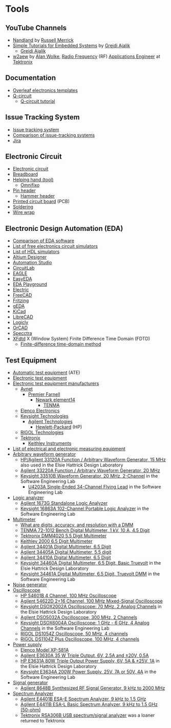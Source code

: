 # Tools
## YouTube Channels
* [Nandland](https://www.youtube.com/@Nandland) by [Russell Merrick](https://www.linkedin.com/in/russell-merrick-6058b34)
* [Simple Tutorials for Embedded Systems](https://www.youtube.com/@SimplyEmbedded) by [Greidi Ajalik](https://www.linkedin.com/in/greidi-ajalik/) 
  * [Greidi Ajalik](https://www.youtube.com/c/GreidiAjalik)
* [w2aew](https://www.youtube.com/@w2aew) by [Alan Wolke](https://www.linkedin.com/in/alan-wolke-68a0292), [Radio Frequency](https://en.wikipedia.org/wiki/Radio_frequency) (RF) [Applications Engineer](https://en.wikipedia.org/wiki/Applied_engineering_(field)) at [Tektronix](https://en.wikipedia.org/wiki/Tektronix)
## Documentation
* [Overleaf electronics templates](https://www.overleaf.com/latex/templates/tagged/electronics)
* [Q-circuit](https://physics.unm.edu/CQuIC/Qcircuit/)
  * [Q-circuit tutorial](https://physics.unm.edu/CQuIC/Qcircuit/Qtutorial.pdf)
## Issue Tracking System
* [Issue tracking system](https://en.wikipedia.org/wiki/Issue_tracking_system)
* [Comparison of issue-tracking systems](https://en.wikipedia.org/wiki/Comparison_of_issue-tracking_systems)
* [Jira](https://en.wikipedia.org/wiki/Jira_(software))
## Electronic Circuit
* [Electronic circuit](https://en.wikipedia.org/wiki/Electronic_circuit)
* [Breadboard](https://en.wikipedia.org/wiki/Breadboard)
* [Helping hand (tool)](https://en.wikipedia.org/wiki/Helping_hand_(tool))
  * [Omnifixo](https://omnifixo.com/)
* [Pin header](https://en.wikipedia.org/wiki/Pin_header)
  * [Hammer header](https://www.adafruit.com/product/3413)
* [Printed circuit board](https://en.wikipedia.org/wiki/Printed_circuit_board) (PCB)
* [Soldering](https://en.wikipedia.org/wiki/Soldering)
* [Wire wrap](https://en.wikipedia.org/wiki/Wire_wrap)
## Electronic Design Automation (EDA)
* [Comparison of EDA software](https://en.wikipedia.org/wiki/Comparison_of_EDA_software)
* [List of free electronics circuit simulators](https://en.wikipedia.org/wiki/List_of_free_electronics_circuit_simulators)
* [List of HDL simulators](https://en.wikipedia.org/wiki/List_of_HDL_simulators)
* [Altium Designer](https://en.wikipedia.org/wiki/Altium_Designer)
* [Automation Studio](https://en.wikipedia.org/wiki/Automation_Studio)
* [CircuitLab](https://www.circuitlab.com/)
* [EAGLE](https://en.wikipedia.org/wiki/EAGLE_(program))
* [EasyEDA](https://en.wikipedia.org/wiki/EasyEDA)
* [EDA Playground](https://www.edaplayground.com/)
* [Electric](https://en.wikipedia.org/wiki/Electric_(software))
* [FreeCAD](https://en.wikipedia.org/wiki/FreeCAD)
* [Fritzing](https://en.wikipedia.org/wiki/Fritzing)
* [gEDA](https://en.wikipedia.org/wiki/GEDA)
* [KiCad](https://en.wikipedia.org/wiki/KiCad)
* [LibreCAD](https://en.wikipedia.org/wiki/LibreCAD)
* [Logicly](https://logic.ly/)
* [OrCAD](https://en.wikipedia.org/wiki/OrCAD)
* [Specctra](https://en.wikipedia.org/wiki/Specctra)
* [XFdtd](https://en.wikipedia.org/wiki/XFdtd) X (Window System) Finite Difference Time Domain (FDTD)
  * [Finite-difference time-domain method](https://en.wikipedia.org/wiki/Finite-difference_time-domain_method)
## Test Equipment
* [Automatic test equipment](https://en.wikipedia.org/wiki/Automatic_test_equipment) (ATE)
* [Electronic test equipment](https://en.wikipedia.org/wiki/Electronic_test_equipment)
* [Electronic test equipment manufacturers](https://en.wikipedia.org/wiki/Category:Electronic_test_equipment_manufacturers)
  * [Avnet](https://en.wikipedia.org/wiki/Avnet)
    * [Premier Farnell](https://en.wikipedia.org/wiki/Premier_Farnell)
      * [Newark element14](https://en.wikipedia.org/wiki/Newark_element14)
        * [TENMA](https://www.newark.com/b/tenma)
  * [Elenco Electronics](https://elenco.shptron.com/c/power-supplies)
  * [Keysight Technologies](https://en.wikipedia.org/wiki/Keysight)
    * [Agilent Technologies](https://en.wikipedia.org/wiki/Agilent_Technologies)
      * [Hewlett-Packard](https://en.wikipedia.org/wiki/Hewlett-Packard) (HP)
  * [RIGOL Technologies](https://en.wikipedia.org/wiki/RIGOL_Technologies)
  * [Tektronix](https://en.wikipedia.org/wiki/Tektronix)
    * [Keithley Instruments](https://en.wikipedia.org/wiki/Keithley_Instruments)
* [List of electrical and electronic measuring equipment](https://en.wikipedia.org/wiki/List_of_electrical_and_electronic_measuring_equipment)
* [Arbitrary waveform generator](https://en.wikipedia.org/wiki/Arbitrary_waveform_generator)
  * [HP/Agilent 33120A Function / Arbitrary Waveform Generator, 15 MHz](https://www.keysight.com/us/en/support/33120A/function--arbitrary-waveform-generator-15-mhz.html) also used in the Elsie Hattrick Design Laboratory
  * [Agilent 33220A Function / Arbitrary Waveform Generator, 20 MHz](https://www.keysight.com/us/en/support/33220A/function--arbitrary-waveform-generator-20-mhz.html)
  * [Keysight 33510B Waveform Generator, 20 MHz, 2-Channel](https://www.keysight.com/us/en/support/33510B/waveform-generator-20-mhz-2-channel.html) in the Software Engineering Lab
    * [U4203A Single-Ended 34-Channel Flying Lead](https://www.keysight.com/us/en/support/U4203A/single-ended-34-channel-flying-lead.html) in the Software Engineering Lab
* [Logic analyzer](https://en.wikipedia.org/wiki/Logic_analyzer)
  * [Agilent 1673G Standalone Logic Analyzer](https://www.keysight.com/us/en/support/1673G/standalone-logic-analyzer.html)
  * [Keysight 16863A 102-Channel Portable Logic Analyzer](https://www.keysight.com/us/en/support/16863A/16863a-102-channel-portable-logic-analyzer.html) in the Software Engineering Lab
* [Multimeter](https://en.wikipedia.org/wiki/Multimeter)
  * [What are digits, accuracy, and resolution with a DMM](https://www.keysight.com/blogs/tech/bench/2019/01/02/what-are-digits-accuracy-and-resolution-with-a-dmm)
  * [TENMA 72-1012 Bench Digital Multimeter, 1 kV, 10 A, 4.5 Digit](https://my.element14.com/tenma/72-1012/digital-multimeter-bench-4-1-2/dp/2450665)
  * [Tektronix DMM4020 5.5 Digit Multimeter](https://www.tek.com/en/products/keithley/digital-multimeter/tektronix-4000-series-5-and-6-digit-multimeters)
  * [Keithley 2000 6.5 Digit Multimeter](https://www.tek.com/en/products/keithley/digital-multimeter/keithley-2000-series-6-digit-multimeter-scanning)
  * [Agilent 34401A Digital Multimeter, 6.5 Digit](https://www.keysight.com/us/en/support/34401A/digital-multimeter-6-digit.html)
  * [Agilent 34405A Digital Multimeter, 5.5 digit](https://www.keysight.com/us/en/support/34405A/digital-multimeter-5-digit.html)
  * [Agilent 34410A Digital Multimeter, 6.5 Digit](https://www.keysight.com/us/en/support/34410A/digital-multimeter-6-digit.html)
  * [Keysight 34460A Digital Multimeter, 6.5 Digit, Basic Truevolt](https://www.keysight.com/us/en/support/34460A/digital-multimeter-6-5-digit-basic-truevolt.html) in the Elsie Hattrick Design Laboratory
  * [Keysight 34461A Digital Multimeter, 6.5 Digit, Truevolt DMM](https://www.keysight.com/us/en/support/34461A/digital-multimeter-6-5-digit-truevolt-dmm.html) in the Software Engineering Lab
* [Noise generator](https://en.wikipedia.org/wiki/Noise_generator)
* [Oscilloscope](https://en.wikipedia.org/wiki/Oscilloscope)
  * [HP 54601B 4 Channel, 100 MHz Oscilloscope](https://www.keysight.com/us/en/support/54601B/4-channel-100-mhz-oscilloscope.html)
  * [Agilent 54622D 2+16 Channel, 100 MHz Mixed-Signal Oscilloscope](https://www.keysight.com/us/en/support/54622D/portable-mso.html)
  * [Keysight DSOX2002A Oscilloscope: 70 MHz, 2 Analog Channels](https://www.keysight.com/us/en/support/DSOX2002A/oscilloscope-70-mhz-2-analog-channels.html) in the Elsie Hattrick Design Laboratory
  * [Agilent DSO5032A Oscilloscope, 300 MHz, 2 Channels](https://www.keysight.com/us/en/support/DSO5032A/5000-series-oscilloscope-300-mhz-2-channels.html)
  * [Keysight DSOX6004A Oscilloscope: 1 GHz - 6 GHz, 4 Analog Channels](https://www.keysight.com/us/en/support/DSOX6004A/oscilloscope-1-ghz-6-ghz-4-analog-channels.html) in the Software Engineering Lab
  * [RIGOL DS1054Z Oscilloscope, 50 MHz, 4 channels](https://assets.testequity.com/te1/Documents/pdf/rigol/Rigol-DS1054Z-Manual.pdf)
  * [RIGOL DS1104Z Plus Oscilloscope, 100 MHz, 4 channels](https://www.rigolna.com/products/digital-oscilloscopes/1000z/)
* [Power supply](https://en.wikipedia.org/wiki/Power_supply)
  * [Elenco Model XP-581A](https://www.elenco.com/wp-content/uploads/2017/10/XP581A-2.pdf)
  * [Agilent E3630A 35 W Triple Output, 6V, 2.5A and ±20V, 0.5A](https://www.keysight.com/us/en/support/E3630A/35-w-triple-output-6v-2-5a-20v-0-5a.html)
  * [HP E3631A 80W Triple Output Power Supply, 6V, 5A & ±25V, 1A](https://www.keysight.com/us/en/support/E3631A/80w-triple-output-power-supply-6v-5a--25v-1a.html) in the Elsie Hattrick Design Laboratory
  * [Keysight E3634A 200W Power Supply, 25V, 7A or 50V, 4A](https://www.keysight.com/us/en/support/E3634A/200w-power-supply-25v-7a-50v-4a.html) in the Software Engineering Lab
* [Signal generator](https://en.wikipedia.org/wiki/Signal_generator)
  * [Agilent 8648B Synthesized RF Signal Generator, 9 kHz to 2000 MHz](https://www.keysight.com/us/en/support/8648B/synthesized-rf-signal-generator-9-khz-to-2000-mhz.html)
* [Spectrum Analyzer](https://en.wikipedia.org/wiki/Spectrum_analyzer)
  * [Agilent E4401B ESA-E Spectrum Analyzer, 9 kHz to 1.5 GHz](https://www.keysight.com/us/en/support/E4401B/esae-spectrum-analyzer-9-khz-to-15-ghz.html)
  * [Agilent E4411B ESA-L Basic Spectrum Analyzer, 9 kHz to 1.5 GHz (50-ohm)](https://www.keysight.com/us/en/support/E4411B/esa-l-basic-spectrum-analyzer-9khz-1-5ghz.html)
  * [Tektronix RSA306B USB spectrum/signal analyzer](https://www.tek.com/en/products/spectrum-analyzers/rsa306) was a loaner returned to Tektronix
